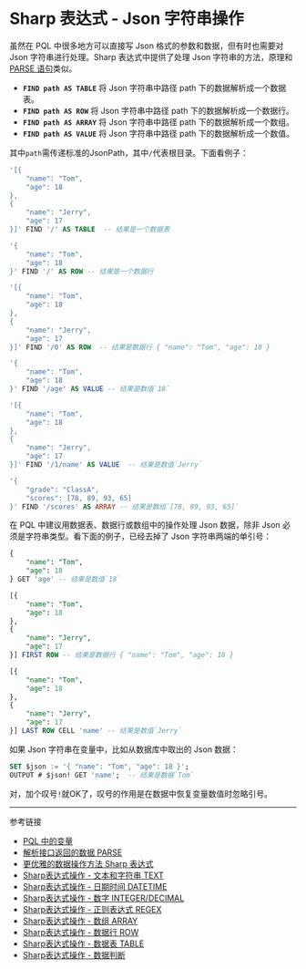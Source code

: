 # Sharp 表达式 - Json 字符串操作

虽然在 PQL 中很多地方可以直接写 Json 格式的参数和数据，但有时也需要对 Json 字符串进行处理。Sharp 表达式中提供了处理 Json 字符串的方法，原理和 [PARSE 语句](/pql/parse.md)类似。

* **`FIND path AS TABLE`** 将 Json 字符串中路径 path 下的数据解析成一个数据表。
* **`FIND path AS ROW`** 将 Json 字符串中路径 path 下的数据解析成一个数据行。
* **`FIND path AS ARRAY`** 将 Json 字符串中路径 path 下的数据解析成一个数组。
* **`FIND path AS VALUE`** 将 Json 字符串中路径 path 下的数据解析成一个数值。

其中`path`需传递标准的JsonPath，其中`/`代表根目录。下面看例子：

```sql
'[{
    "name": "Tom",
    "age": 18
},
{
    "name": "Jerry",
    "age": 17
}]' FIND '/' AS TABLE  -- 结果是一个数据表

'{
    "name": "Tom",
    "age": 18
}' FIND '/' AS ROW -- 结果是一个数据行

'[{
    "name": "Tom",
    "age": 18
},
{
    "name": "Jerry",
    "age": 17
}]' FIND '/0' AS ROW  -- 结果是数据行 { "name": "Tom", "age": 18 }

'{
    "name": "Tom",
    "age": 18
}' FIND '/age' AS VALUE -- 结果是数值`18`

'[{
    "name": "Tom",
    "age": 18
},
{
    "name": "Jerry",
    "age": 17
}]' FIND '/1/name' AS VALUE  -- 结果是数值`Jerry`

'{
    "grade": "ClassA",
    "scores": [78, 89, 93, 65]
}' FIND '/scores' AS ARRAY -- 结果是数组`[78, 89, 93, 65]`
```

在 PQL 中建议用数据表、数据行或数组中的操作处理 Json 数据，除非 Json 必须是字符串类型。看下面的例子，已经去掉了 Json 字符串两端的单引号：

```sql
{
    "name": "Tom",
    "age": 18
} GET 'age' -- 结果是数值`18`

[{
    "name": "Tom",
    "age": 18
},
{
    "name": "Jerry",
    "age": 17
}] FIRST ROW -- 结果是数据行 { "name": "Tom", "age": 18 }

[{
    "name": "Tom",
    "age": 18
},
{
    "name": "Jerry",
    "age": 17
}] LAST ROW CELL 'name' -- 结果是数值`Jerry`
```

如果 Json 字符串在变量中，比如从数据库中取出的 Json 数据：

```sql
SET $json := '{ "name": "Tom", "age": 18 }';
OUTPUT # $json! GET 'name';  -- 结果是数据`Tom`
```

对，加个叹号`!`就OK了，叹号的作用是在数据中恢复变量数值时忽略引号。

---
参考链接

* [PQL 中的变量](/pql/variable.md) 
* [解析接口返回的数据 PARSE](/pql/parse.md)
* [更优雅的数据操作方法 Sharp 表达式](/pql/sharp.md)
* [Sharp表达式操作 - 文本和字符串 TEXT](/pql/sharp-text.md)
* [Sharp表达式操作 - 日期时间 DATETIME](/pql/sharp-datetime.md)
* [Sharp表达式操作 - 数字 INTEGER/DECIMAL](/pql/sharp-numeric.md)
* [Sharp表达式操作 - 正则表达式 REGEX](/pql/sharp-regex.md)
* [Sharp表达式操作 - 数组 ARRAY](/pql/sharp-array.md)
* [Sharp表达式操作 - 数据行 ROW](/pql/sharp-row.md)
* [Sharp表达式操作 - 数据表 TABLE](/pql/sharp-table.md)
* [Sharp表达式操作 - 数据判断](/pql/sharp-if.md)